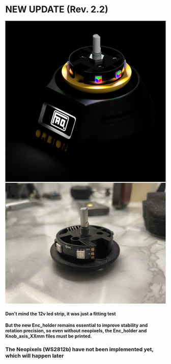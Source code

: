 # NEW UPDATE (Rev. 2.2)

![](IMG/orbion_neopixel.png)
![](IMG/orbion_encoder.jpeg)

#### Don't mind the 12v led strip, it was just a fitting test
#### But the new Enc_holder remains essential to improve stability and rotation precision, so even without neopixels, the Enc_holder and Knob_axis_XXmm files must be printed.
### The Neopixels (WS2812b) have not been implemented yet, which will happen later
